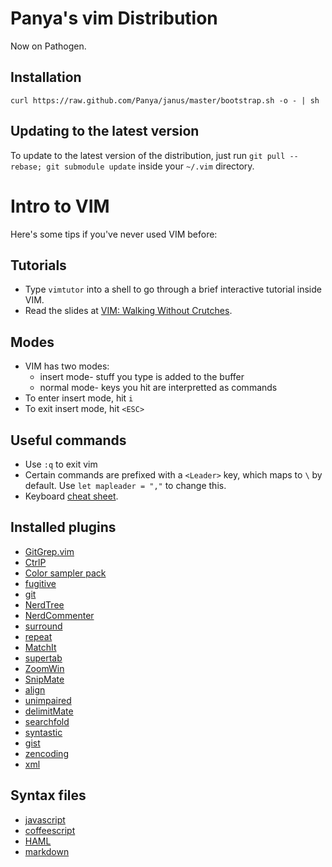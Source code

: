 # Panya's vim Distribution

Now on Pathogen.

## Installation

`curl https://raw.github.com/Panya/janus/master/bootstrap.sh -o - | sh`

## Updating to the latest version

To update to the latest version of the distribution, just run `git pull --rebase; git submodule update` inside your `~/.vim` directory.

# Intro to VIM

Here's some tips if you've never used VIM before:

## Tutorials

* Type `vimtutor` into a shell to go through a brief interactive
  tutorial inside VIM.
* Read the slides at [VIM: Walking Without Crutches](http://walking-without-crutches.heroku.com/#1).

## Modes

* VIM has two modes:
  * insert mode- stuff you type is added to the buffer
  * normal mode- keys you hit are interpretted as commands
* To enter insert mode, hit `i`
* To exit insert mode, hit `<ESC>`

## Useful commands

* Use `:q` to exit vim
* Certain commands are prefixed with a `<Leader>` key, which maps to `\`
  by default. Use `let mapleader = ","` to change this.
* Keyboard [cheat sheet](http://walking-without-crutches.heroku.com/image/images/vi-vim-cheat-sheet.png).

## Installed plugins

* [GitGrep.vim](https://github.com/tjennings/git-grep-vim)
* [CtrlP](https://github.com/kien/ctrlp.vim)
* [Color sampler pack](https://github.com/vim-scripts/Color-Sampler-Pack)
* [fugitive](https://github.com/tpope/vim-fugitive)
* [git](https://github.com/tpope/vim-git)
* [NerdTree](https://github.com/wycats/nerdtree)
* [NerdCommenter](https://github.com/ddollar/nerdcommenter)
* [surround](https://github.com/tpope/vim-surround)
* [repeat](https://github.com/tpope/vim-repeat)
* [MatchIt](https://github.com/mirell/vim-matchit)
* [supertab](https://github.com/ervandew/supertab)
* [ZoomWin](https://github.com/vim-scripts/ZoomWin)
* [SnipMate](https://github.com/msanders/snipmate.vim)
* [align](https://github.com/tsaleh/vim-align)
* [unimpaired](https://github.com/tpope/vim-unimpaired)
* [delimitMate](https://github.com/Raimondi/delimitMate)
* [searchfold](https://github.com/vim-scripts/searchfold.vim)
* [syntastic](https://github.com/scrooloose/syntastic)
* [gist](https://github.com/mattn/gist-vim)
* [zencoding](https://github.com/mattn/zencoding-vim)
* [xml](https://github.com/othree/xml.vim)

## Syntax files

* [javascript](https://github.com/pangloss/vim-javascript)
* [coffeescript](https://github.com/kchmck/vim-coffee-script)
* [HAML](https://github.com/tpope/vim-haml)
* [markdown](https://github.com/tpope/vim-markdown)
